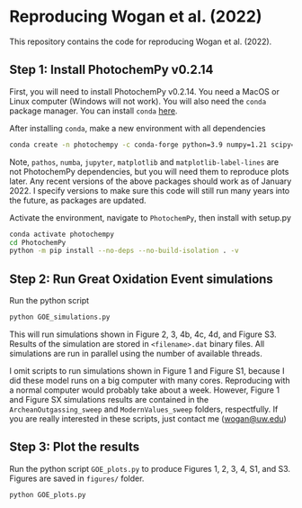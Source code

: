 # Reproducing Wogan et al. (2022)

This repository contains the code for reproducing Wogan et al. (2022).


## Step 1: Install PhotochemPy v0.2.14

First, you will need to install PhotochemPy v0.2.14. You need a MacOS or Linux computer (Windows will not work). You will also need the `conda` package manager. You can install `conda` [here](https://www.anaconda.com/products/individual).

After installing `conda`, make a new environment with all dependencies

```sh
conda create -n photochempy -c conda-forge python=3.9 numpy=1.21 scipy=1.7 scikit-build=0.12 gfortran clang pathos=0.2.8 numba=0.55 jupyter matplotlib matplotlib-label-lines=0.4.2
```

Note, `pathos`, `numba`, `jupyter`, `matplotlib` and `matplotlib-label-lines` are not PhotochemPy dependencies, but you will need them to reproduce plots later. Any recent versions of the above packages should work as of January 2022. I specify versions to make sure this code will still run many years into the future, as packages are updated.

Activate the environment, navigate to `PhotochemPy`, then install with setup.py

```sh
conda activate photochempy
cd PhotochemPy
python -m pip install --no-deps --no-build-isolation . -v
```

## Step 2: Run Great Oxidation Event simulations

Run the python script

```sh
python GOE_simulations.py
```

This will run simulations shown in Figure 2, 3, 4b, 4c, 4d, and Figure S3. Results of the simulation are stored in `<filename>.dat` binary files. All simulations are run in parallel using the number of available threads.

I omit scripts to run simulations shown in Figure 1 and Figure S1, because I did these model runs on a big computer with many cores. Reproducing with a normal computer would probably take about a week. However, Figure 1 and Figure SX simulations results are contained in the `ArcheanOutgassing_sweep` and `ModernValues_sweep` folders, respectfully. If you are really interested in these scripts, just contact me (wogan@uw.edu)

## Step 3: Plot the results

Run the python script `GOE_plots.py` to produce Figures 1, 2, 3, 4, S1, and S3. Figures are saved in `figures/` folder.

```sh
python GOE_plots.py
```

